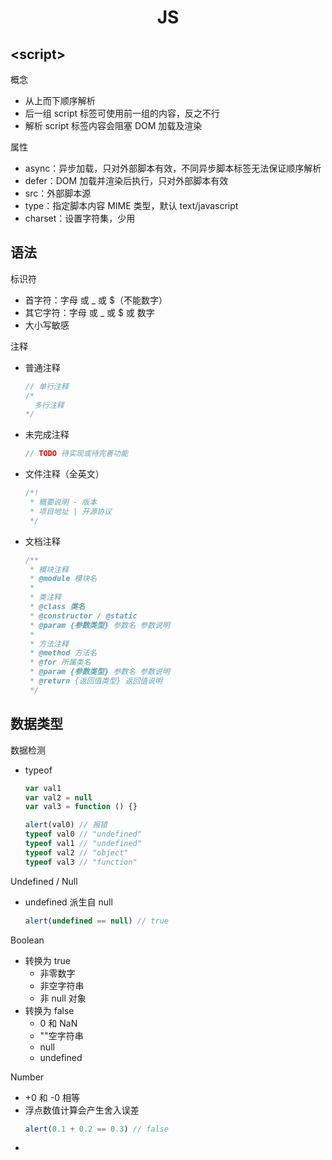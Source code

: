 <h1 align="center">JS</h1>

## \<script\>

概念

- 从上而下顺序解析
- 后一组 script 标签可使用前一组的内容，反之不行
- 解析 script 标签内容会阻塞 DOM 加载及渲染

属性

- async：异步加载，只对外部脚本有效，不同异步脚本标签无法保证顺序解析
- defer：DOM 加载并渲染后执行，只对外部脚本有效
- src：外部脚本源
- type：指定脚本内容 MIME 类型，默认 text/javascript
- charset：设置字符集，少用

## 语法

标识符

- 首字符：字母 或 \_ 或 \$（不能数字）
- 其它字符：字母 或 \_ 或 \$ 或 数字
- 大小写敏感

注释

- 普通注释
  ```js
  // 单行注释
  /*
    多行注释
  */
  ```
- 未完成注释
  ```js
  // TODO 待实现或待完善功能
  ```
- 文件注释（全英文）
  ```js
  /*!
   * 概要说明 - 版本
   * 项目地址 | 开源协议
   */
  ```
- 文档注释
  ```js
  /**
   * 模块注释
   * @module 模块名
   *
   * 类注释
   * @class 类名
   * @constructor / @static
   * @param {参数类型} 参数名 参数说明
   *
   * 方法注释
   * @method 方法名
   * @for 所属类名
   * @param {参数类型} 参数名 参数说明
   * @return {返回值类型} 返回值说明
   */
  ```

## 数据类型

数据检测

- typeof

  ```js
  var val1
  var val2 = null
  var val3 = function () {}

  alert(val0) // 报错
  typeof val0 // "undefined"
  typeof val1 // "undefined"
  typeof val2 // "object"
  typeof val3 // "function"
  ```

Undefined / Null

- undefined 派生自 null
  ```js
  alert(undefined == null) // true
  ```

Boolean

- 转换为 true
  - 非零数字
  - 非空字符串
  - 非 null 对象
- 转换为 false
  - 0 和 NaN
  - ""空字符串
  - null
  - undefined

Number

- +0 和 -0 相等
- 浮点数值计算会产生舍入误差
  ```js
  alert(0.1 + 0.2 == 0.3) // false
  ```
-
